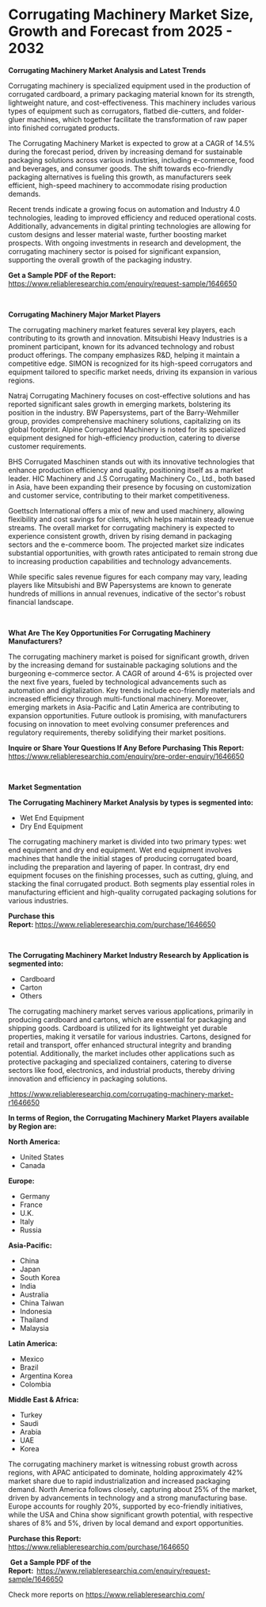 <p><h1>Corrugating Machinery Market Size, Growth and Forecast from 2025 - 2032</h1></p><p><strong>Corrugating Machinery Market Analysis and Latest Trends</strong></p>
<p><p>Corrugating machinery is specialized equipment used in the production of corrugated cardboard, a primary packaging material known for its strength, lightweight nature, and cost-effectiveness. This machinery includes various types of equipment such as corrugators, flatbed die-cutters, and folder-gluer machines, which together facilitate the transformation of raw paper into finished corrugated products.</p><p>The Corrugating Machinery Market is expected to grow at a CAGR of 14.5% during the forecast period, driven by increasing demand for sustainable packaging solutions across various industries, including e-commerce, food and beverages, and consumer goods. The shift towards eco-friendly packaging alternatives is fueling this growth, as manufacturers seek efficient, high-speed machinery to accommodate rising production demands. </p><p>Recent trends indicate a growing focus on automation and Industry 4.0 technologies, leading to improved efficiency and reduced operational costs. Additionally, advancements in digital printing technologies are allowing for custom designs and lesser material waste, further boosting market prospects. With ongoing investments in research and development, the corrugating machinery sector is poised for significant expansion, supporting the overall growth of the packaging industry.</p></p>
<p><strong>Get a Sample PDF of the Report:&nbsp;</strong> <a href="https://www.reliableresearchiq.com/enquiry/request-sample/1646650?utm_campaign=3296&utm_medium=2&utm_source=Github&utm_content=ia&utm_term=11042025&utm_id=corrugating-machinery">https://www.reliableresearchiq.com/enquiry/request-sample/1646650</a></p>
<p>&nbsp;</p>
<p><strong>Corrugating Machinery Major Market Players</strong></p>
<p><p>The corrugating machinery market features several key players, each contributing to its growth and innovation. Mitsubishi Heavy Industries is a prominent participant, known for its advanced technology and robust product offerings. The company emphasizes R&D, helping it maintain a competitive edge. SIMON is recognized for its high-speed corrugators and equipment tailored to specific market needs, driving its expansion in various regions.</p><p>Natraj Corrugating Machinery focuses on cost-effective solutions and has reported significant sales growth in emerging markets, bolstering its position in the industry. BW Papersystems, part of the Barry-Wehmiller group, provides comprehensive machinery solutions, capitalizing on its global footprint. Alpine Corrugated Machinery is noted for its specialized equipment designed for high-efficiency production, catering to diverse customer requirements.</p><p>BHS Corrugated Maschinen stands out with its innovative technologies that enhance production efficiency and quality, positioning itself as a market leader. HIC Machinery and J.S Corrugating Machinery Co., Ltd., both based in Asia, have been expanding their presence by focusing on customization and customer service, contributing to their market competitiveness.</p><p>Goettsch International offers a mix of new and used machinery, allowing flexibility and cost savings for clients, which helps maintain steady revenue streams. The overall market for corrugating machinery is expected to experience consistent growth, driven by rising demand in packaging sectors and the e-commerce boom. The projected market size indicates substantial opportunities, with growth rates anticipated to remain strong due to increasing production capabilities and technology advancements.</p><p>While specific sales revenue figures for each company may vary, leading players like Mitsubishi and BW Papersystems are known to generate hundreds of millions in annual revenues, indicative of the sector's robust financial landscape.</p></p>
<p>&nbsp;</p>
<p><strong>What Are The Key Opportunities For Corrugating Machinery Manufacturers?</strong></p>
<p><p>The corrugating machinery market is poised for significant growth, driven by the increasing demand for sustainable packaging solutions and the burgeoning e-commerce sector. A CAGR of around 4-6% is projected over the next five years, fueled by technological advancements such as automation and digitalization. Key trends include eco-friendly materials and increased efficiency through multi-functional machinery. Moreover, emerging markets in Asia-Pacific and Latin America are contributing to expansion opportunities. Future outlook is promising, with manufacturers focusing on innovation to meet evolving consumer preferences and regulatory requirements, thereby solidifying their market positions.</p></p>
<p><strong>Inquire or Share Your Questions If Any Before Purchasing This Report:</strong> <a href="https://www.reliableresearchiq.com/enquiry/pre-order-enquiry/1646650?utm_campaign=3296&utm_medium=2&utm_source=Github&utm_content=ia&utm_term=11042025&utm_id=corrugating-machinery">https://www.reliableresearchiq.com/enquiry/pre-order-enquiry/1646650</a></p>
<p>&nbsp;</p>
<p><strong>Market Segmentation</strong></p>
<p><strong>The Corrugating Machinery Market Analysis by types is segmented into:</strong></p>
<p><ul><li>Wet End Equipment</li><li>Dry End Equipment</li></ul></p>
<p><p>The corrugating machinery market is divided into two primary types: wet end equipment and dry end equipment. Wet end equipment involves machines that handle the initial stages of producing corrugated board, including the preparation and layering of paper. In contrast, dry end equipment focuses on the finishing processes, such as cutting, gluing, and stacking the final corrugated product. Both segments play essential roles in manufacturing efficient and high-quality corrugated packaging solutions for various industries.</p></p>
<p><strong>Purchase this Report:&nbsp;</strong><a href="https://www.reliableresearchiq.com/purchase/1646650?utm_campaign=3296&utm_medium=2&utm_source=Github&utm_content=ia&utm_term=11042025&utm_id=corrugating-machinery">https://www.reliableresearchiq.com/purchase/1646650</a></p>
<p>&nbsp;</p>
<p><strong>The Corrugating Machinery Market Industry Research by Application is segmented into:</strong></p>
<p><ul><li>Cardboard</li><li>Carton</li><li>Others</li></ul></p>
<p><p>The corrugating machinery market serves various applications, primarily in producing cardboard and cartons, which are essential for packaging and shipping goods. Cardboard is utilized for its lightweight yet durable properties, making it versatile for various industries. Cartons, designed for retail and transport, offer enhanced structural integrity and branding potential. Additionally, the market includes other applications such as protective packaging and specialized containers, catering to diverse sectors like food, electronics, and industrial products, thereby driving innovation and efficiency in packaging solutions.</p></p>
<p><a href="https://www.reliableresearchiq.com/corrugating-machinery-market-r1646650?utm_campaign=3296&utm_medium=2&utm_source=Github&utm_content=ia&utm_term=11042025&utm_id=corrugating-machinery">&nbsp;https://www.reliableresearchiq.com/corrugating-machinery-market-r1646650</a></p>
<p><strong>In terms of Region, the Corrugating Machinery Market Players available by Region are:</strong></p>
<p>
    <p> <strong> North America: </strong>
        <ul>
            <li>United States</li>
            <li>Canada</li>
        </ul>
        </p> 
    <p> <strong> Europe: </strong>
        <ul>
            <li>Germany</li>
            <li>France</li>
            <li>U.K.</li>
            <li>Italy</li>
            <li>Russia</li>
        </ul>
        </p> 
    <p> <strong> Asia-Pacific: </strong>
        <ul>
            <li>China</li>
            <li>Japan</li>
            <li>South Korea</li>
            <li>India</li>
            <li>Australia</li>
            <li>China Taiwan</li>
            <li>Indonesia</li>
            <li>Thailand</li>
            <li>Malaysia</li>
        </ul>
        </p> 
    <p> <strong> Latin America: </strong>
        <ul>
            <li>Mexico</li>
            <li>Brazil</li>
            <li>Argentina Korea</li>
            <li>Colombia</li>
        </ul>
        </p> 
    <p> <strong> Middle East & Africa: </strong>
        <ul>
            <li>Turkey</li>
            <li>Saudi</li>
            <li>Arabia</li>
            <li>UAE</li>
            <li>Korea</li>
        </ul>
    </p>
    </p>
<p><p>The corrugating machinery market is witnessing robust growth across regions, with APAC anticipated to dominate, holding approximately 42% market share due to rapid industrialization and increased packaging demand. North America follows closely, capturing about 25% of the market, driven by advancements in technology and a strong manufacturing base. Europe accounts for roughly 20%, supported by eco-friendly initiatives, while the USA and China show significant growth potential, with respective shares of 8% and 5%, driven by local demand and export opportunities.</p></p>
<p><strong>Purchase this Report: </strong><a href="https://www.reliableresearchiq.com/purchase/1646650?utm_campaign=3296&utm_medium=2&utm_source=Github&utm_content=ia&utm_term=11042025&utm_id=corrugating-machinery">https://www.reliableresearchiq.com/purchase/1646650</a></p>
<p>&nbsp;<strong>Get a Sample PDF of the Report:&nbsp;&nbsp;</strong><a href="https://www.reliableresearchiq.com/enquiry/request-sample/1646650?utm_campaign=3296&utm_medium=2&utm_source=Github&utm_content=ia&utm_term=11042025&utm_id=corrugating-machinery">https://www.reliableresearchiq.com/enquiry/request-sample/1646650</a></p>
<p><strong></strong></p>
<p>Check more reports on <a href="https://www.reliableresearchiq.com/?utm_campaign=3296&utm_medium=2&utm_source=Github&utm_content=ia&utm_term=11042025&utm_id=corrugating-machinery">https://www.reliableresearchiq.com/</a></p>